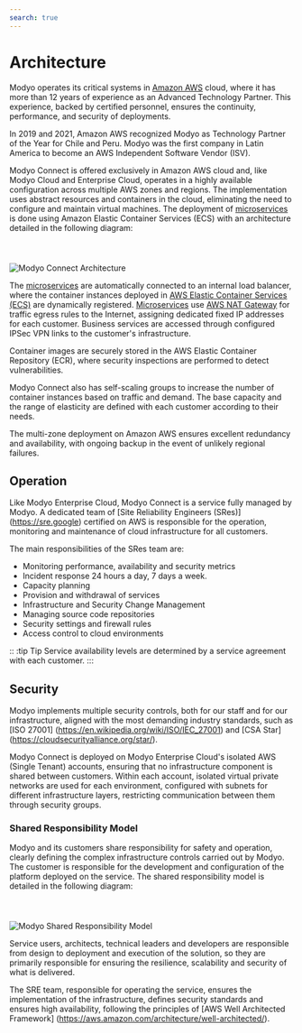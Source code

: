 ```yaml
---
search: true
---
```


# Architecture

Modyo operates its critical systems in [Amazon AWS](https://aws.amazon.com) cloud, where it has more than 12 years of experience as an Advanced Technology Partner. This experience, backed by certified personnel, ensures the continuity, performance, and security of deployments.

In 2019 and 2021, Amazon AWS recognized Modyo as Technology Partner of the Year for Chile and Peru. Modyo was the first company in Latin America to become an AWS Independent Software Vendor (ISV).

Modyo Connect is offered exclusively in Amazon AWS cloud and, like Modyo Cloud and Enterprise Cloud, operates in a highly available configuration across multiple AWS zones and regions. The implementation uses abstract resources and containers in the cloud, eliminating the need to configure and maintain virtual machines. The deployment of [microservices](/en/architecture/patterns/microservice) is done using Amazon Elastic Container Services (ECS) with an architecture detailed in the following diagram:

<img src="/assets/img/infrastructure/architecture.png" alt="Modyo Connect Architecture" style="margin-top: 40px;" />

The [microservices](/en/architecture/patterns/microservice) are automatically connected to an internal load balancer, where the container instances deployed in [AWS Elastic Container Services (ECS)](https://aws.amazon.com/ecs/) are dynamically registered. [Microservices](/en/architecture/patterns/microservice) use [AWS NAT Gateway](https://docs.aws.amazon.com/vpc/latest/userguide/vpc-nat-gateway.html) for traffic egress rules to the Internet, assigning dedicated fixed IP addresses for each customer. Business services are accessed through configured IPSec VPN links to the customer's infrastructure.

Container images are securely stored in the AWS Elastic Container Repository (ECR), where security inspections are performed to detect vulnerabilities.

Modyo Connect also has self-scaling groups to increase the number of container instances based on traffic and demand. The base capacity and the range of elasticity are defined with each customer according to their needs.

The multi-zone deployment on Amazon AWS ensures excellent redundancy and availability, with ongoing backup in the event of unlikely regional failures.


## Operation

Like Modyo Enterprise Cloud, Modyo Connect is a service fully managed by Modyo. A dedicated team of [Site Reliability Engineers (SRes)] (https://sre.google) certified on AWS is responsible for the operation, monitoring and maintenance of cloud infrastructure for all customers.

The main responsibilities of the SRes team are:

- Monitoring performance, availability and security metrics
- Incident response 24 hours a day, 7 days a week.
- Capacity planning
- Provision and withdrawal of services
- Infrastructure and Security Change Management
- Managing source code repositories
- Security settings and firewall rules
- Access control to cloud environments

:: :tip Tip
Service availability levels are determined by a service agreement with each customer.
:::



## Security

Modyo implements multiple security controls, both for our staff and for our infrastructure, aligned with the most demanding industry standards, such as [ISO 27001] (https://en.wikipedia.org/wiki/ISO/IEC_27001) and [CSA Star] (https://cloudsecurityalliance.org/star/).

Modyo Connect is deployed on Modyo Enterprise Cloud's isolated AWS (Single Tenant) accounts, ensuring that no infrastructure component is shared between customers. Within each account, isolated virtual private networks are used for each environment, configured with subnets for different infrastructure layers, restricting communication between them through security groups.

### Shared Responsibility Model

Modyo and its customers share responsibility for safety and operation, clearly defining the complex infrastructure controls carried out by Modyo. The customer is responsible for the development and configuration of the platform deployed on the service. The shared responsibility model is detailed in the following diagram:

<img src="/assets/img/infrastructure/shared_responsability_model.png" alt="Modyo Shared Responsibility Model" style="margin-top: 40px;" />

Service users, architects, technical leaders and developers are responsible from design to deployment and execution of the solution, so they are primarily responsible for ensuring the resilience, scalability and security of what is delivered.

The SRE team, responsible for operating the service, ensures the implementation of the infrastructure, defines security standards and ensures high availability, following the principles of [AWS Well Architected Framework] (https://aws.amazon.com/architecture/well-architected/).